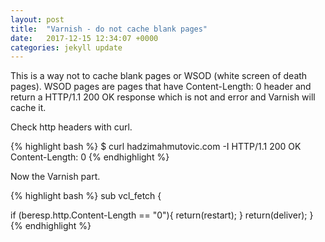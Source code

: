 ```yaml
---
layout: post
title:  "Varnish - do not cache blank pages"
date:   2017-12-15 12:34:07 +0000
categories: jekyll update
---
```

This is a way not to cache blank pages or WSOD (white screen of death pages). WSOD pages are pages that have Content-Length: 0 header and return a HTTP/1.1 200 OK response which is not and error and Varnish will cache it.

Check http headers with curl.


{% highlight bash %}
$ curl hadzimahmutovic.com -I
HTTP/1.1 200 OK
Content-Length: 0
{% endhighlight %}

Now the Varnish part.


{% highlight bash %}
sub vcl_fetch {

if (beresp.http.Content-Length == "0"){
return(restart);
}
return(deliver);
}
{% endhighlight %}
